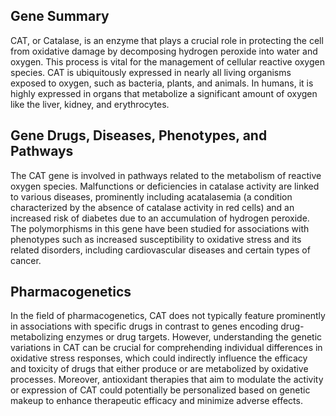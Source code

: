 ## Gene Summary
CAT, or Catalase, is an enzyme that plays a crucial role in protecting the cell from oxidative damage by decomposing hydrogen peroxide into water and oxygen. This process is vital for the management of cellular reactive oxygen species. CAT is ubiquitously expressed in nearly all living organisms exposed to oxygen, such as bacteria, plants, and animals. In humans, it is highly expressed in organs that metabolize a significant amount of oxygen like the liver, kidney, and erythrocytes.

## Gene Drugs, Diseases, Phenotypes, and Pathways
The CAT gene is involved in pathways related to the metabolism of reactive oxygen species. Malfunctions or deficiencies in catalase activity are linked to various diseases, prominently including acatalasemia (a condition characterized by the absence of catalase activity in red cells) and an increased risk of diabetes due to an accumulation of hydrogen peroxide. The polymorphisms in this gene have been studied for associations with phenotypes such as increased susceptibility to oxidative stress and its related disorders, including cardiovascular diseases and certain types of cancer.

## Pharmacogenetics
In the field of pharmacogenetics, CAT does not typically feature prominently in associations with specific drugs in contrast to genes encoding drug-metabolizing enzymes or drug targets. However, understanding the genetic variations in CAT can be crucial for comprehending individual differences in oxidative stress responses, which could indirectly influence the efficacy and toxicity of drugs that either produce or are metabolized by oxidative processes. Moreover, antioxidant therapies that aim to modulate the activity or expression of CAT could potentially be personalized based on genetic makeup to enhance therapeutic efficacy and minimize adverse effects.